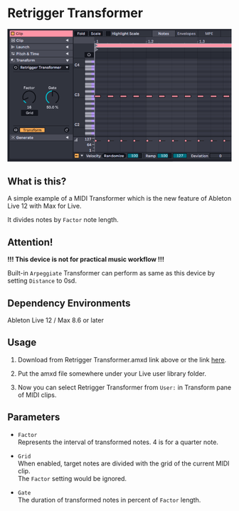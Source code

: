 # Retrigger Transformer

![the image of Retrigger Transformer for Ableton Live 12](retrigger-transformer.png)

## What is this?

A simple example of a MIDI Transformer which is the new feature of Ableton Live 12 with Max for Live.

It divides notes by `Factor` note length.

## Attention!
**!!! This device is not for practical music workflow !!!**

Built-in `Arpeggiate` Transformer can perform as same as this device by setting `Distance` to 0sd.

## Dependency Environments
Ableton Live 12 / Max 8.6 or later

## Usage

1. Download from Retrigger Transformer.amxd link above or the link [here](https://github.com/h1data/M4L-retrigger-transformer/raw/main/retrigger-transform/Retrigger%20Transformer.amxd).

2. Put the amxd file somewhere under your Live user library folder.

3. Now you can select Retrigger Transformer from `User:` in Transform pane of MIDI clips.

## Parameters

* `Factor`<br>
Represents the interval of transformed notes. 4 is for a quarter note.

* `Grid`<br>
When enabled, target notes are divided with the grid of the current MIDI clip.<br>
The `Factor` setting would be ignored.

* `Gate`<br>
The duration of transformed notes in percent of `Factor` length.
